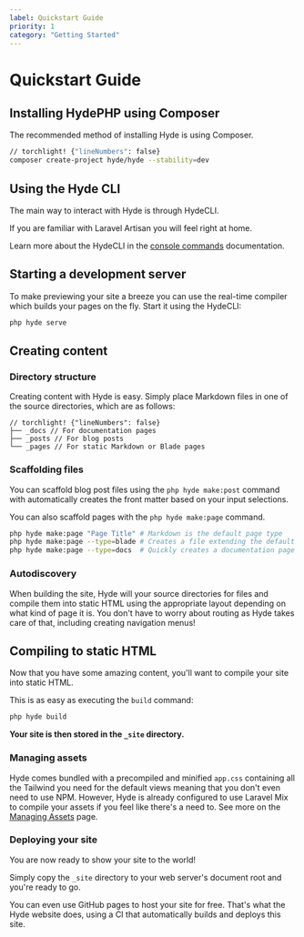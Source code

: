 ```yaml
---
label: Quickstart Guide
priority: 1
category: "Getting Started"
---
```


# Quickstart Guide

## Installing HydePHP using Composer 
The recommended method of installing Hyde is using Composer.
```bash
// torchlight! {"lineNumbers": false}
composer create-project hyde/hyde --stability=dev
```

## Using the Hyde CLI
The main way to interact with Hyde is through HydeCLI.

If you are familiar with Laravel Artisan you will feel right at home.

Learn more about the HydeCLI in the [console commands](console-commands.html) documentation.

## Starting a development server

To make previewing your site a breeze you can use the real-time compiler
which builds your pages on the fly. Start it using the HydeCLI:
```bash
php hyde serve
```

## Creating content

### Directory structure

Creating content with Hyde is easy. Simply place Markdown files in one of the source directories, which are as follows:
```
// torchlight! {"lineNumbers": false}
├── _docs // For documentation pages              
├── _posts // For blog posts
└── _pages // For static Markdown or Blade pages
```

### Scaffolding files

You can scaffold blog post files using the `php hyde make:post` command with automatically creates the front matter based on your input selections.

You can also scaffold pages with the `php hyde make:page` command.

```bash
php hyde make:page "Page Title" # Markdown is the default page type
php hyde make:page --type=blade # Creates a file extending the default layout
php hyde make:page --type=docs  # Quickly creates a documentation page
```

### Autodiscovery

When building the site, Hyde will your source directories for files and
compile them into static HTML using the appropriate layout depending
on what kind of page it is. You don't have to worry about routing
as Hyde takes care of that, including creating navigation menus!

## Compiling to static HTML

Now that you have some amazing content, you'll want to compile your site into static HTML.

This is as easy as executing the `build` command:
```bash
php hyde build
```

**Your site is then stored in the `_site` directory.**

### Managing assets

Hyde comes bundled with a precompiled and minified `app.css` containing all the Tailwind you need for the default views meaning that you don't even need to use NPM. However, Hyde is already configured to use Laravel Mix to compile your assets if you feel like there's a need to. See more on the [Managing Assets](managing-assets.html) page.

### Deploying your site

You are now ready to show your site to the world!

Simply copy the `_site` directory to your web server's document root and you're ready to go.

You can even use GitHub pages to host your site for free. That's what the Hyde website does,
using a CI that automatically builds and deploys this site.


